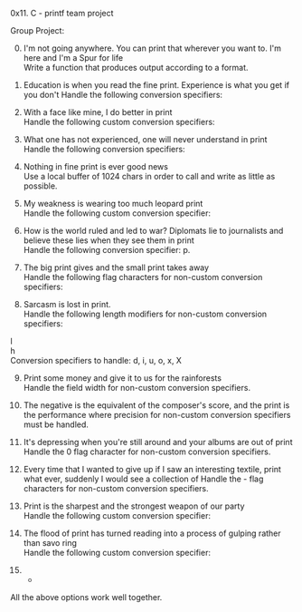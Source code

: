 0x11. C - printf team project

Group Project:                                                                      
                                                                                    
0. I'm not going anywhere. You can print that wherever you want to. I'm here and I'm
 a Spur for life                                                             
Write a function that produces output according to a format.                        
                                                                                    
                                                                                    
1. Education is when you read the fine print. Experience is what you get if you don't
Handle the following conversion specifiers:

2. With a face like mine, I do better in print                                     
Handle the following custom conversion specifiers:                                  
                                                                                    
3. What one has not experienced, one will never understand in print             
Handle the following conversion specifiers:                                         
                                                                                    
4. Nothing in fine print is ever good news                
Use a local buffer of 1024 chars in order to call and write as little as possible.      
                                                                                    
5. My weakness is wearing too much leopard print                                  
Handle the following custom conversion specifier:                                   
                                                                                    
6. How is the world ruled and led to war? Diplomats lie to journalists and believe these lies when they see them in print                                               
Handle the following conversion specifier: p.                                       
                                                                                    
7. The big print gives and the small print takes away                               
Handle the following flag characters for non-custom conversion specifiers:          
                                                                                    
8. Sarcasm is lost in print.                     
Handle the following length modifiers for non-custom conversion specifiers:         
                                                                                    
l                                                                                   
h                                                                                   
Conversion specifiers to handle: d, i, u, o, x, X                                   
                                                                                    
9. Print some money and give it to us for the rainforests                        
Handle the field width for non-custom conversion specifiers.                        
                                                                                    
10. The negative is the equivalent of the composer's score, and the print is the performance where precision for non-custom conversion specifiers must be handled.                         
                                                                                    
11. It's depressing when you're still around and your albums are out of print     
Handle the 0 flag character for non-custom conversion specifiers.                   
                                                                                    
12. Every time that I wanted to give up if I saw an interesting textile, print what
 ever, suddenly I would see a collection of Handle the - flag characters for non-custom conversion specifiers.                   
                                                                                    
13. Print is the sharpest and the strongest weapon of our party                     
Handle the following custom conversion specifier:                                   
                                                                                    
14. The flood of print has turned reading into a process of gulping rather than savo
ring                                                                                
Handle the following custom conversion specifier:                                   
                                                                                    
15. *                                                                               
All the above options work well together. 

